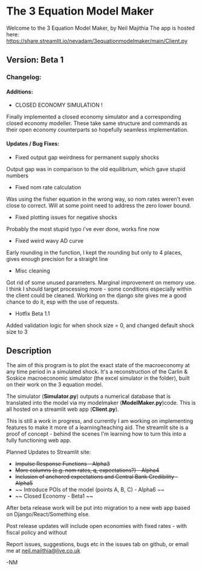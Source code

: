 # The 3 Equation Model Maker
Welcome to the 3 Equation Model Maker, by Neil Majithia
The app is hosted here: https://share.streamlit.io/nevadam/3equationmodelmaker/main/Client.py 

## Version: **Beta 1**

### Changelog: 

#### Additions:
* CLOSED ECONOMY SIMULATION !

Finally implemented a closed economy simulator and a corresponding closed economy modeller. These take same structure and commands as their open economy counterparts so hopefully seamless implementation.

#### Updates / Bug Fixes:
* Fixed output gap weirdness for permanent supply shocks

Output gap was in comparison to the old equilibrium, which gave stupid numbers

* Fixed nom rate calculation

Was using the fisher equation in the wrong way, so nom rates weren't even close to correct. Will at some point need to address the zero lower bound.

* Fixed plotting issues for negative shocks

Probably the most stupid typo i've ever done, works fine now

* Fixed weird wavy AD curve

Early rounding in the function, I kept the rounding but only to 4 places, gives enough precision for a straight line

* Misc cleaning

Got rid of some unused parameters. Marginal improvement on memory use. I think I should target processing more - some conditions especially within the client could be cleaned. Working on the django site gives me a good chance to do it, esp with the use of requests. 

* Hotfix Beta 1.1

Added validation logic for when shock size = 0, and changed default shock size to 3

## Description
The aim of this program is to plot the exact state of the macroeconomy at any time period in a simulated shock.
It's a reconstruction of the Carlin & Soskice macroeconomic simulator (the excel simulator in the folder), built on their work on the 3 equation model.

The simulator (**Simulator.py**) outputs a numerical database that is translated into the model via my modelmaker  (**ModelMaker.py**)code. This is all hosted on a streamlit web app (**Client.py**).

This is still a work in progress, and currently I am working on implementing features to make it more of a learning/teaching aid. The streamlit site is a proof of concept - behind the scenes I'm learning how to turn this into a fully functioning web app.

Planned Updates to Streamlit site:
* ~~Impulse Response Functions - Alpha3~~
* ~~More columns (e.g. nom rates, q, expectations?) - Alpha4~~
* ~~Inclusion of anchored expectations and Central Bank Credibility - Alpha5~~
* ~~ Introduce POIs of the model (points A, B, C) - Alpha6 ~~
* ~~ Closed Economy - Beta1 ~~

After beta release work will be put into migration to a new web app based on Django/React/Something else.

Post release updates will include open economies with fixed rates - with fiscal policy and without

Report issues, suggestions, bugs etc in the issues tab on github, or email me at neil.majithia@live.co.uk 

-NM
